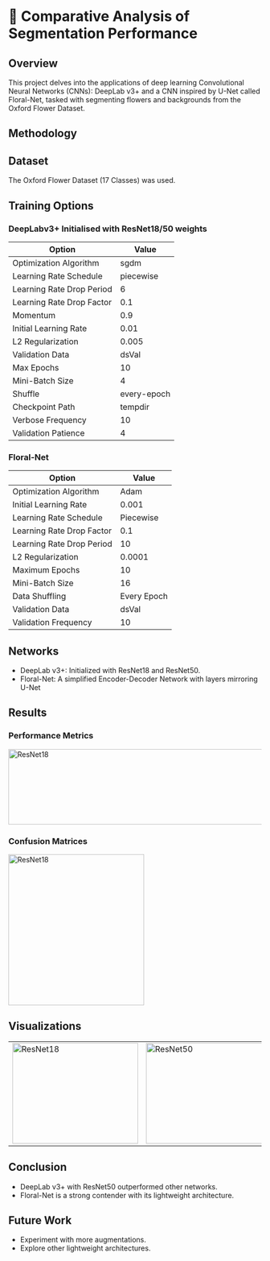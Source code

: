 # 🌸 Comparative Analysis of Segmentation Performance

## Overview
This project delves into the applications of deep learning Convolutional Neural Networks (CNNs): DeepLab v3+ and a CNN inspired by U-Net called Floral-Net, 
tasked with segmenting flowers and backgrounds from the Oxford Flower Dataset.

## Methodology

## Dataset
The Oxford Flower Dataset (17 Classes) was used.

## Training Options

### DeepLabv3+ Initialised with ResNet18/50 weights

| Option                    | Value          |
|---------------------------|----------------|
| Optimization Algorithm   | sgdm           |
| Learning Rate Schedule   | piecewise      |
| Learning Rate Drop Period| 6              |
| Learning Rate Drop Factor| 0.1            |
| Momentum                 | 0.9            |
| Initial Learning Rate    | 0.01           |
| L2 Regularization        | 0.005          |
| Validation Data          | dsVal          |
| Max Epochs               | 10             |
| Mini-Batch Size          | 4              |
| Shuffle                  | every-epoch    |
| Checkpoint Path          | tempdir        |
| Verbose Frequency        | 10             |
| Validation Patience      | 4              |

### Floral-Net

| Option                    | Value          |
|---------------------------|----------------|
| Optimization Algorithm   | Adam           |
| Initial Learning Rate    | 0.001          |
| Learning Rate Schedule   | Piecewise      |
| Learning Rate Drop Factor| 0.1            |
| Learning Rate Drop Period| 10             |
| L2 Regularization        | 0.0001         |
| Maximum Epochs           | 10             |
| Mini-Batch Size          | 16             |
| Data Shuffling           | Every Epoch    |
| Validation Data          | dsVal          |
| Validation Frequency     | 10             |

## Networks
- DeepLab v3+: Initialized with ResNet18 and ResNet50.
- Floral-Net: A simplified Encoder-Decoder Network with layers mirroring U-Net

## Results

### Performance Metrics
<img src="https://github.com/chboey/FloralNet/assets/103494565/f9a4ebde-a172-4fbb-8e38-6edd76b033a1" alt="ResNet18" width="700" height="150">

### Confusion Matrices
<img src="https://github.com/chboey/FloralNet/assets/103494565/5119eb2b-12f6-412c-bb82-1a82ebefca46" alt="ResNet18" width="270" height="300">

## Visualizations
<table>
  <tr>
    <td>
      <img src="https://github.com/chboey/FloralNet/assets/103494565/d876a24b-069e-4eec-930e-59ac446c4af3" alt="ResNet18" width="250" height="200">
    </td>
    <td>
      <img src="https://github.com/chboey/FloralNet/assets/103494565/924d634c-51bd-48e9-a846-0769df94dd69" alt="ResNet50" width="250" height="200">
    </td>
    <td>
      <img src="https://github.com/chboey/FloralNet/assets/103494565/caf88d1d-c783-4669-a1fe-5edf6ce5836f" alt="Floral-Net" width="250" height="200">
    </td>
  </tr>
</table>




## Conclusion
- DeepLab v3+ with ResNet50 outperformed other networks.
- Floral-Net is a strong contender with its lightweight architecture.

## Future Work
- Experiment with more augmentations.
- Explore other lightweight architectures.

